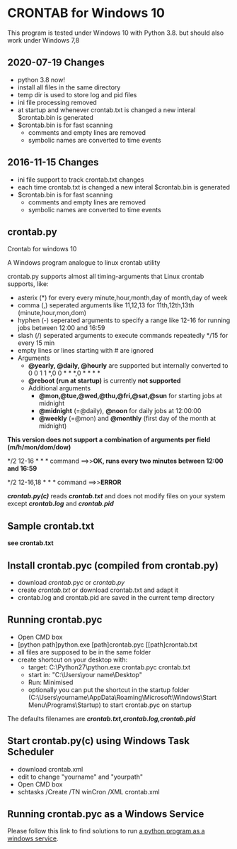 # CRONTAB for Windows 10

This program is tested under Windows 10 with Python 3.8. but should also work under Windows 7,8

## 2020-07-19 Changes
* python 3.8 now!
* install all files in the same directory
* temp dir is used to store log and pid files
* ini file processing removed
* at startup and whenever crontab.txt is changed a new interal $crontab.bin is generated
* $crontab.bin is for fast scanning
  * comments and empty lines are removed
  * symbolic names are converted to time events

## 2016-11-15 Changes
* ini file support to track crontab.txt changes
* each time crontab.txt is changed a new interal $crontab.bin is generated
* $crontab.bin is for fast scanning
  * comments and empty lines are removed
  * symbolic names are converted to time events

## crontab.py
Crontab for windows 10

A Windows program analogue to linux crontab utility

crontab.py supports almost all timing-arguments that Linux crontab supports, like:
* asterix (\*) for every every minute,hour,month,day of month,day of week
* comma (,) seperated arguments like 11,12,13 for 11th,12th,13th (minute,hour,mon,dom)
* hyphen (-) seperated arguments to specify a range like 12-16 for running jobs between 12:00 and 16:59
* slash (/) seperated arguments to execute commands repeatedly \*/15 for every 15 min
* empty lines or lines starting with # are ignored
* Arguments
  * **@yearly, @daily, @hourly** are supported but internally converted to 0 0 1 1 *,0 0 * * *,0 * * * *
  * **@reboot (run at startup)** is currently **not supported**
  * Additional arguments
    * **@mon,@tue,@wed,@thu,@fri,@sat,@sun** for starting jobs at midnight
    * **@midnight** (=@daily), **@noon** for daily jobs at 12:00:00
    * **@weekly** (=@mon) and **@monthly** (first day of the month at midnight)
  
**This version does not support a combination of arguments per field (m/h/mon/dom/dow)**

\*/2 12-16 * * * command ==>>**OK, runs every two minutes between 12:00 and 16:59**

\*/2 12-16,18 * * * command ==>>**ERROR**
  
***crontab.py(c)*** reads ***crontab.txt*** and does not modify files on your system except ***crontab.log*** and ***crontab.pid***

## Sample crontab.txt

**see crontab.txt**

## Install crontab.pyc (compiled from crontab.py)

* download *crontab.pyc* or *crontab.py*
* create *crontab.txt* or download crontab.txt and adapt it
* crontab.log and crontab.pid are saved in the current temp directory

## Running crontab.pyc

* Open CMD box
* [python path]python.exe [path]crontab.pyc [[path]crontab.txt
* all files are supposed to be in the same folder
* create shortcut on your desktop with: 
  * target: C:\Python27\python.exe crontab.pyc crontab.txt
  * start in: "C:\Users\your name\Desktop"
  * Run: Minimised
  * optionally you can put the shortcut in the startup folder (C:\Users\yourname\AppData\Roaming\Microsoft\Windows\Start Menu\Programs\Startup) to start crontab.pyc on startup

The defaults filenames are ***crontab.txt,crontab.log,crontab.pid***

## Start crontab.py(c) using Windows Task Scheduler

* download crontab.xml
* edit to change "yourname" and "yourpath"
* Open CMD box
* schtasks /Create /TN winCron /XML crontab.xml

## Running crontab.pyc as a Windows Service

Please follow this link to find solutions to run [a python program as a windows service](https://www.google.com/search?hl=&q=run+python+as+a+windows+service&gws_rd=cr&ei=zHglWOX6C4KQaL2dkOgB).

